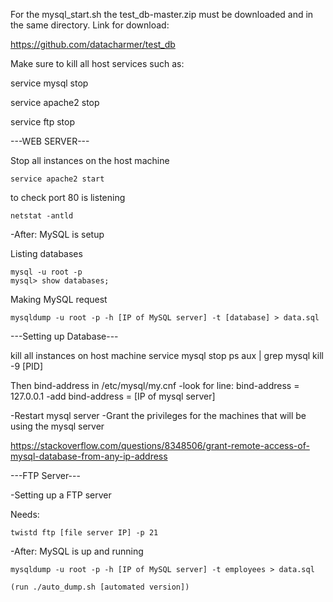 For the mysql_start.sh the test_db-master.zip must be downloaded and in the same directory. Link for download:

https://github.com/datacharmer/test_db

Make sure to kill all host services such as:

service mysql stop

service apache2 stop

service ftp stop



---WEB SERVER---

Stop all instances on the host machine

	service apache2 start
	
to check port 80 is listening

	netstat -antld 

-After: MySQL is setup

Listing databases
	
	mysql -u root -p
	mysql> show databases;

Making MySQL request

	mysqldump -u root -p -h [IP of MySQL server] -t [database] > data.sql



---Setting up Database---

kill all instances on host machine
	service mysql stop
	ps aux | grep mysql
	kill -9 [PID]

Then bind-address in /etc/mysql/my.cnf
-look for line:
	bind-address                   = 127.0.0.1
-add
	bind-address                   = [IP of mysql server]

-Restart mysql server
-Grant the privileges for the machines that will be using
the mysql server

https://stackoverflow.com/questions/8348506/grant-remote-access-of-mysql-database-from-any-ip-address


---FTP Server---

-Setting up a FTP server

Needs:

	twistd ftp [file server IP] -p 21


-After: MySQL is up and running

	mysqldump -u root -p -h [IP of MySQL server] -t employees > data.sql

	(run ./auto_dump.sh [automated version])






